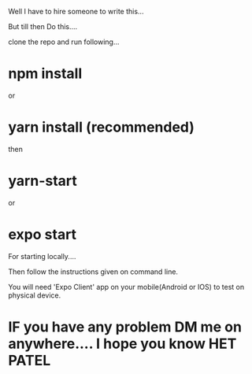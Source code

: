 Well I have to hire someone to write this...

But till then Do this....

clone the repo and run following...
# npm install
or
# yarn install (recommended)

then

# yarn-start
or
# expo start
For starting locally....

Then follow the instructions given on command line.

You will need 'Expo Client' app on your mobile(Android or IOS) to test on physical device.

# IF you have any problem DM me on anywhere.... I hope you know HET PATEL
